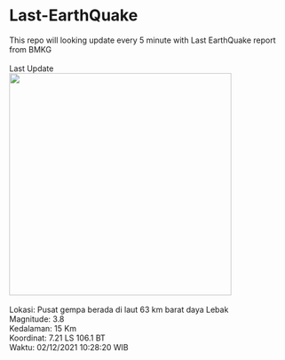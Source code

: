 # Last-EarthQuake
This repo will looking update every 5 minute with Last EarthQuake report from BMKG
<br>
<br>
Last Update
<br>
<img src="https://ews.bmkg.go.id/TEWS/data/20211202102820.mmi.jpg" width="400"></img>
<br>
<br>
Lokasi: Pusat gempa berada di laut 63 km barat daya Lebak <br>
Magnitude: 3.8 <br>
Kedalaman: 15 Km <br>
Koordinat: 7.21 LS 106.1 BT <br>
Waktu: 02/12/2021 10:28:20 WIB <br>

